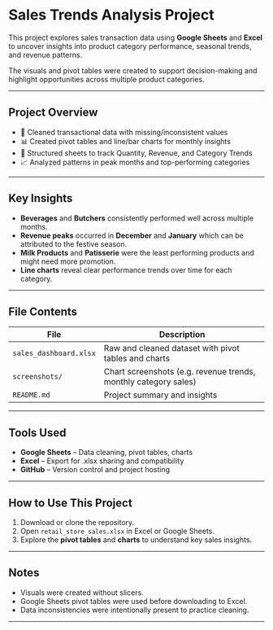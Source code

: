 # Sales Trends Analysis Project

This project explores sales transaction data using **Google Sheets** and **Excel** to uncover insights into product category performance, seasonal trends, and revenue patterns.

The visuals and pivot tables were created to support decision-making and highlight opportunities across multiple product categories.

---

## Project Overview

- 🧼 Cleaned transactional data with missing/inconsistent values
- 📊 Created pivot tables and line/bar charts for monthly insights
- 📁 Structured sheets to track Quantity, Revenue, and Category Trends
- 📈 Analyzed patterns in peak months and top-performing categories

---

## Key Insights

- **Beverages** and **Butchers** consistently performed well across multiple months.
- **Revenue peaks** occurred in **December** and **January** which can be attributed to the festive season.
- **Milk Products** and **Patisserie** were the least performing products and might need more promotion.
- **Line charts** reveal clear performance trends over time for each category.

---

## File Contents

| File | Description |
|------|-------------|
| `sales_dashboard.xlsx` | Raw and cleaned dataset with pivot tables and charts |
| `screenshots/` | Chart screenshots (e.g. revenue trends, monthly category sales) |
| `README.md` | Project summary and insights |

---

## Tools Used

- **Google Sheets** – Data cleaning, pivot tables, charts
- **Excel** – Export for .xlsx sharing and compatibility
- **GitHub** – Version control and project hosting

---

## How to Use This Project

1. Download or clone the repository.
2. Open `retail_store_sales.xlsx` in Excel or Google Sheets.
3. Explore the **pivot tables** and **charts** to understand key sales insights.

---

## Notes

- Visuals were created without slicers.
- Google Sheets pivot tables were used before downloading to Excel.
- Data inconsistencies were intentionally present to practice cleaning.

---

